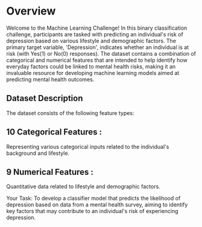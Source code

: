 # Overview

Welcome to the Machine Learning Challenge! In this binary classification challenge, participants are tasked with predicting an individual's risk of depression based on various lifestyle and demographic factors. The primary target variable, 'Depression', indicates whether an individual is at risk (with Yes(1) or No(0) responses). The dataset contains a combination of categorical and numerical features that are intended to help identify how everyday factors could be linked to mental health risks, making it an invaluable resource for developing machine learning models aimed at predicting mental health outcomes.

## Dataset Description
The dataset consists of the following feature types:

## 10 Categorical Features :
Representing various categorical inputs related to the individual's background and lifestyle.
## 9 Numerical Features : 
Quantitative data related to lifestyle and demographic factors.


Your Task: To develop a classifier model that predicts the likelihood of depression based on data from a mental health survey, aiming to identify key factors that may contribute to an individual's risk of experiencing depression.
